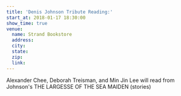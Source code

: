 ```yaml
---
title: 'Denis Johnson Tribute Reading:'
start_at: 2018-01-17 18:30:00
show_time: true
venue:
  name: Strand Bookstore
  address:
  city:
  state:
  zip:
  link:
---
```



Alexander Chee, Deborah Treisman, and Min Jin Lee will read from Johnson's THE LARGESSE OF THE SEA MAIDEN (stories)